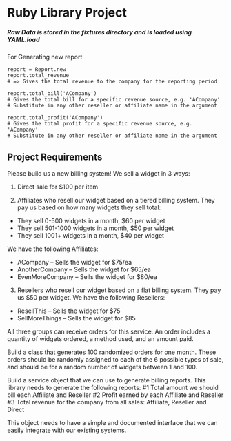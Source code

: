 Ruby Library Project
==

##### Raw Data is stored in the fixtures directory and is loaded using YAML.load

For Generating new report

    report = Report.new
    report.total_revenue
    # => Gives the total revenue to the company for the reporting period

    report.total_bill('ACompany')
    # Gives the total bill for a specific revenue source, e.g. 'ACompany'
    # Substitute in any other reseller or affiliate name in the argument

    report.total_profit('ACompany')
    # Gives the total profit for a specific revenue source, e.g. 'ACompany'
    # Substitute in any other reseller or affiliate name in the argument

## Project Requirements
Please build us a new billing system! We sell a widget in 3 ways:

1. Direct sale for $100 per item

2. Affiliates who resell our widget based on a tiered billing system. They pay us based on how many widgets they sell total:
* They sell 0-500 widgets in a month, $60 per widget
* They sell 501-1000 widgets in a month, $50 per widget
* They sell 1001+ widgets in a month, $40 per widget

We have the following Affiliates:
* ACompany – Sells the widget for $75/ea
* AnotherCompany – Sells the widget for $65/ea
* EvenMoreCompany – Sells the widget for $80/ea

3. Resellers who resell our widget based on a flat billing system. They pay us $50 per widget. We have the following Resellers:
* ResellThis – Sells the widget for $75
* SellMoreThings – Sells the widget for $85

All three groups can receive orders for this service. An order includes a quantity of widgets ordered, a method used, and an amount paid.

Build a class that generates 100 randomized orders for one month. These orders should be randomly assigned to each of the 6 possible types of sale, and should be for a random number of widgets between 1 and 100.

Build a service object that we can use to generate billing reports. This library needs to generate the following reports:
#1 Total amount we should bill each Affiliate and Reseller
#2 Profit earned by each Affiliate and Reseller
#3 Total revenue for the company from all sales: Affiliate, Reseller and Direct

This object needs to have a simple and documented interface that we can easily integrate with our existing systems.
